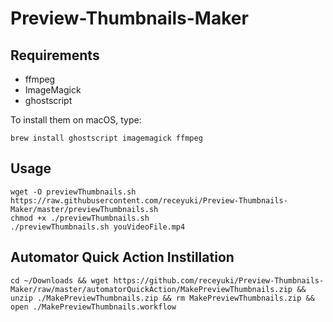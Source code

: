 # Preview-Thumbnails-Maker



## Requirements
- ffmpeg
- ImageMagick
- ghostscript

To install them on macOS, type:
```
brew install ghostscript imagemagick ffmpeg
```
## Usage

```
wget -O previewThumbnails.sh https://raw.githubusercontent.com/receyuki/Preview-Thumbnails-Maker/master/previewThumbnails.sh
chmod +x ./previewThumbnails.sh
./previewThumbnails.sh youVideoFile.mp4
```
## Automator Quick Action Instillation
```
cd ~/Downloads && wget https://github.com/receyuki/Preview-Thumbnails-Maker/raw/master/automatorQuickAction/MakePreviewThumbnails.zip && unzip ./MakePreviewThumbnails.zip && rm MakePreviewThumbnails.zip && open ./MakePreviewThumbnails.workflow
```